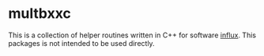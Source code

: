 # multbxxc
This is a collection of helper routines written in C++ for software [influx](https://metasys.insa-toulouse.fr/software/influx/). This packages is not intended to be used directly.
